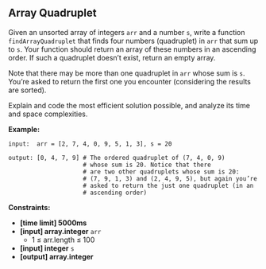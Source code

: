 ## Array Quadruplet

Given an unsorted array of integers `arr` and a number `s`, write a function `findArrayQuadruplet` that finds four numbers (quadruplet) in `arr` that sum up to `s`. Your function should return an array of these numbers in an ascending order. If such a quadruplet doesn’t exist, return an empty array.

Note that there may be more than one quadruplet in `arr` whose sum is `s`. You’re asked to return the first one you encounter (considering the results are sorted).

Explain and code the most efficient solution possible, and analyze its time and space complexities.

**Example:**

```
input:  arr = [2, 7, 4, 0, 9, 5, 1, 3], s = 20

output: [0, 4, 7, 9] # The ordered quadruplet of (7, 4, 0, 9)
                     # whose sum is 20. Notice that there
                     # are two other quadruplets whose sum is 20:
                     # (7, 9, 1, 3) and (2, 4, 9, 5), but again you’re
                     # asked to return the just one quadruplet (in an
                     # ascending order)
```

**Constraints:**

- **[time limit] 5000ms**
- **[input] array.integer** `arr`
  - 1 ≤ arr.length ≤ 100
- **[input] integer** `s`
- **[output] array.integer**
